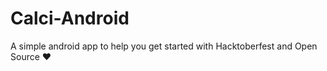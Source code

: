 # Calci-Android
A simple android app to help you get started with Hacktoberfest and Open Source :heart:
